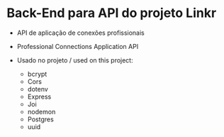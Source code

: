 # Back-End para API do projeto Linkr

- API de aplicação de conexões profissionais

- Professional Connections Application API

- Usado no projeto / used on this project:
  - bcrypt
  - Cors
  - dotenv
  - Express
  - Joi
  - nodemon
  - Postgres
  - uuid
